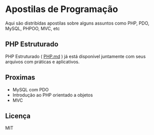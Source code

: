 # Apostilas de Programação

Aqui são distribídas apostilas sobre alguns assuntos como PHP, PDO, MySQL, PHPOO, MVC, etc

## PHP Estruturado

PHP Estruturado ( [PHP.md](PHP.md) ) já está disponível juntamente com seus arquivos com práticas e aplicativos.

## Proximas 

- MySQL com PDO
- Introdução ao PHP orientado a objetos
- MVC

## Licença

MIT

